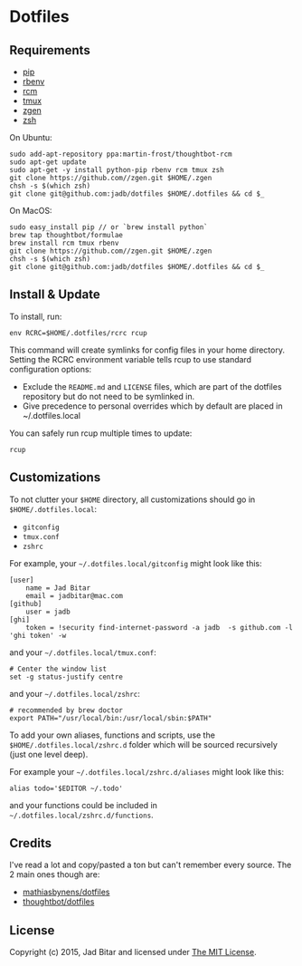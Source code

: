 # Dotfiles

## Requirements

* [pip]()
* [rbenv]()
* [rcm]()
* [tmux]()
* [zgen]()
* [zsh]()

On Ubuntu:

```
sudo add-apt-repository ppa:martin-frost/thoughtbot-rcm
sudo apt-get update
sudo apt-get -y install python-pip rbenv rcm tmux zsh
git clone https://github.com//zgen.git $HOME/.zgen
chsh -s $(which zsh)
git clone git@github.com:jadb/dotfiles $HOME/.dotfiles && cd $_
```

On MacOS:

```
sudo easy_install pip // or `brew install python`
brew tap thoughtbot/formulae
brew install rcm tmux rbenv
git clone https://github.com//zgen.git $HOME/.zgen
chsh -s $(which zsh)
git clone git@github.com:jadb/dotfiles $HOME/.dotfiles && cd $_
```

## Install & Update

To install, run:

```
env RCRC=$HOME/.dotfiles/rcrc rcup
```

This command will create symlinks for config files in your home directory. Setting the RCRC environment 
variable tells rcup to use standard configuration options:

* Exclude the `README.md` and `LICENSE` files, which are part of the dotfiles repository but do not need 
to be symlinked in. 
* Give precedence to personal overrides which by default are placed in ~/.dotfiles.local

You can safely run rcup multiple times to update:

```
rcup
```

## Customizations

To not clutter your `$HOME` directory, all customizations should go in `$HOME/.dotfiles.local`:

* `gitconfig`
* `tmux.conf`
* `zshrc`

For example, your `~/.dotfiles.local/gitconfig` might look like this:

```
[user]
	name = Jad Bitar
	email = jadbitar@mac.com
[github]
	user = jadb
[ghi]
	token = !security find-internet-password -a jadb  -s github.com -l 'ghi token' -w
```

and your `~/.dotfiles.local/tmux.conf`:

```
# Center the window list
set -g status-justify centre
```

and your `~/.dotfiles.local/zshrc`:

```
# recommended by brew doctor
export PATH="/usr/local/bin:/usr/local/sbin:$PATH"
```

To add your own aliases, functions and scripts, use the `$HOME/.dotfiles.local/zshrc.d` folder which will
be sourced recursively (just one level deep).

For example your `~/.dotfiles.local/zshrc.d/aliases` might look like this:

```
alias todo='$EDITOR ~/.todo'
```

and your functions could be included in `~/.dotfiles.local/zshrc.d/functions`.

## Credits

I've read a lot and copy/pasted a ton but can't remember every source. The 2 main ones though are:

* [mathiasbynens/dotfiles](https://github.com/mathiasbynens/dotfiles)
* [thoughtbot/dotfiles](https://github.com/thoughtbot/dotfiles)

## License

Copyright (c) 2015, Jad Bitar and licensed under [The MIT License](https://github.com/jadb/dotfiles/blob/master/LICENSE).